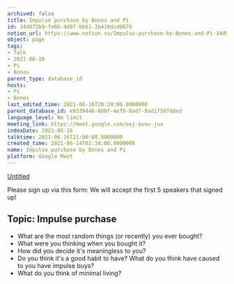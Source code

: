 ```yaml
---
archived: false
title: Impulse purchase by Bones and Pi
id: 34d872b9-fe6b-4d97-bb61-3b419dcd0678
notion_url: https://www.notion.so/Impulse-purchase-by-Bones-and-Pi-34d872b9fe6b4d97bb613b419dcd0678
object: page
tags:
- Talk
- 2021-06-16
- Pi
- Bones
parent_type: database_id
hosts:
- Pi
- Bones
last_edited_time: 2021-06-16T20:39:00.0000000
parent_database_id: e9339446-880f-4ef0-8ad7-8ad1f507dded
language_level: No limit
meeting_link: https://meet.google.com/oxj-bvov-jua
indexDate: 2021-06-16
talktime: 2021-06-16T21:00:00.0000000
created_time: 2021-06-14T02:34:00.0000000
name: Impulse purchase by Bones and Pi
platform: Google Meet
---
```


[Untitled](https://www.notion.so/cd877e06ad7149f69157f2c71bad5cca)   

Please sign up via this form:
We will accept the first  5 speakers  that signed up! 


## Topic: Impulse purchase

   - What are the most random things (or recently) you ever bought?
   - What were you thinking when you bought it?
   - How did you decide it's meaningless to you?
   - Do you think it's a good habit to have? What do you think have caused to you have impulse buys?
   - What do you think of minimal living?




